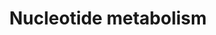 ---
annotations:
- id: PW:0000031
  parent: classic metabolic pathway
  type: Pathway Ontology
  value: purine metabolic pathway
authors:
- N.Fidelman
- MaintBot
- Ddigles
- Egonw
- Mkutmon
- Eweitz
description: ''
last-edited: 2021-05-20
organisms:
- Saccharomyces cerevisiae
redirect_from:
- /index.php/Pathway:WP321
- /instance/WP321
- /instance/WP321_r117315
revision: r117315
schema-jsonld:
- '@context': https://schema.org/
  '@id': https://wikipathways.github.io/pathways/WP321.html
  '@type': Dataset
  creator:
    '@type': Organization
    name: WikiPathways
  description: ''
  keywords:
  - ADE13
  - ADSS
  - AICAR
  - Adenine
  - CDC2
  - DHFR
  - GMP
  - Guanine
  - HPRT1
  - Hypoxanthine
  - IMD4
  - MIP1
  - MTHFD2
  - NME2
  - OAZ1
  - Ornithine
  - POL1
  - POLB
  - PRPP
  - PRS2
  - PRS3
  - Putrescine
  - RNR3
  - Ribose
  - SAICAR
  - SAT
  - SPE3
  - Spermidine
  - Spermine
  - Uric Acid
  - Xanthine
  license: CC0
  name: Nucleotide metabolism
seo: CreativeWork
title: Nucleotide metabolism
wpid: WP321
---